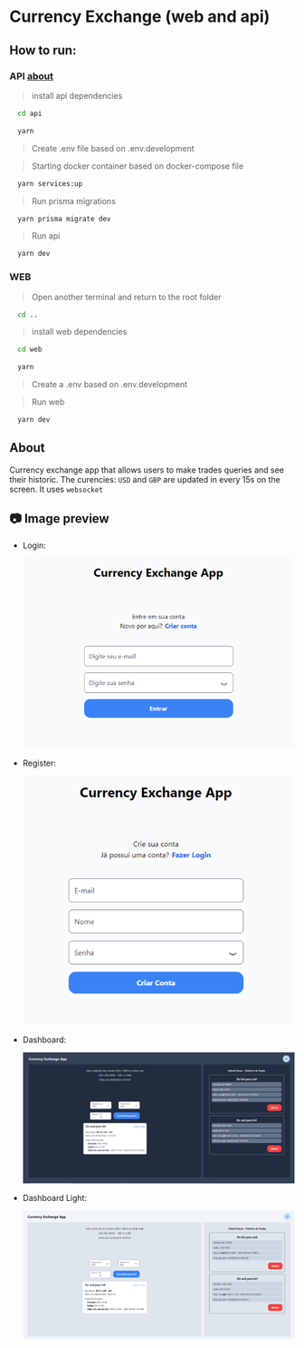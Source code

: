 # Currency Exchange (web and api)

## How to run:

### API [about](https://github.com/SouzaGabriel26/currency-exchange/tree/main/api#readme)

> install api dependencies

```bash
  cd api
```

```bash
  yarn
```

> Create .env file based on .env.development

> Starting docker container based on docker-compose file

```bash
  yarn services:up
```

> Run prisma migrations

```bash
  yarn prisma migrate dev
```

> Run api

```bash
  yarn dev
```

### WEB

> Open another terminal and return to the root folder

```bash
  cd ..
```

> install web dependencies

```bash
  cd web
```

```bash
  yarn
```

> Create a .env based on .env.development

> Run web

```bash
  yarn dev
```

## About

Currency exchange app that allows users to make trades queries and see their historic.
The curencies: `USD` and `GBP` are updated in every 15s on the screen. It uses `websocket`

## 📷 Image preview

- Login:

  ![login page](./assets/login.png)

- Register:

  ![register page](./assets/register.png)

- Dashboard:

  ![dashboard page](./assets/dashboard.png)

- Dashboard Light:

  ![dashboard light page](./assets/dashboard-light.png)
